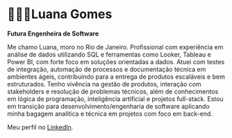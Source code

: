 # 👩🏾‍💻Luana Gomes
**Futura Engenheira de Software**

Me chamo Luana, moro no Rio de Janeiro. Profissional com experiência em análise de dados utilizando SQL e ferramentas como Looker, Tableau e Power BI, com forte foco em soluções orientadas a dados. Atuei com testes de integração, automação de processos e documentação técnica em ambientes ágeis, contribuindo para a entrega de produtos escaláveis e bem estruturados. Tenho vivência na gestão de produtos, interação com stakeholders e resolução de problemas técnicos, além de conhecimentos em lógica de programação, inteligência artificial e projetos full-stack. Estou em transição para desenvolvimento/engenharia de software aplicando minha bagagem analítica e técnica em projetos com foco em back-end.  

Meu perfil no [LinkedIn](https://www.linkedin.com/in/luanasantosgomes/).
